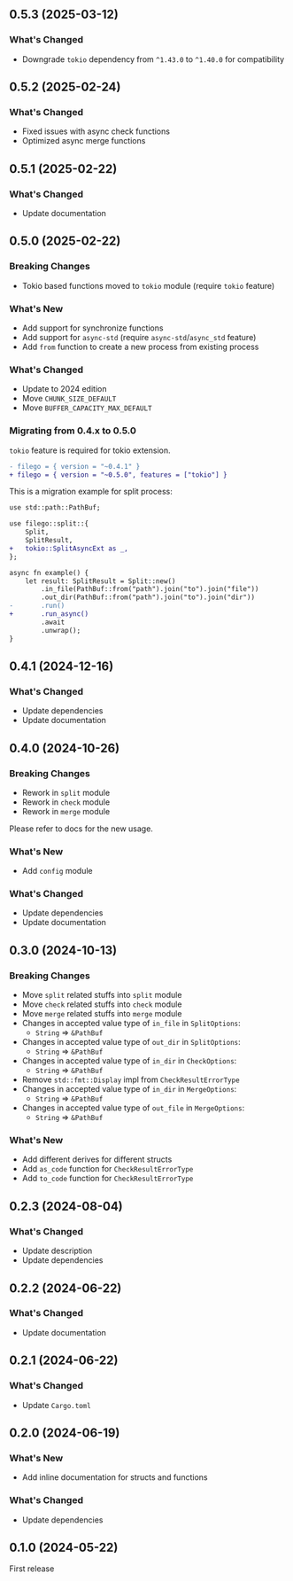 ## 0.5.3 (2025-03-12)

### What's Changed

- Downgrade `tokio` dependency from `^1.43.0` to `^1.40.0` for compatibility

## 0.5.2 (2025-02-24)

### What's Changed

- Fixed issues with async check functions
- Optimized async merge functions

## 0.5.1 (2025-02-22)

### What's Changed

- Update documentation

## 0.5.0 (2025-02-22)

### Breaking Changes

- Tokio based functions moved to `tokio` module (require `tokio` feature)

### What's New

- Add support for synchronize functions
- Add support for `async-std` (require `async-std`/`async_std` feature)
- Add `from` function to create a new process from existing process

### What's Changed

- Update to 2024 edition
- Move `CHUNK_SIZE_DEFAULT`
- Move `BUFFER_CAPACITY_MAX_DEFAULT`

### Migrating from 0.4.x to 0.5.0

`tokio` feature is required for tokio extension.

```diff
- filego = { version = "~0.4.1" }
+ filego = { version = "~0.5.0", features = ["tokio"] }
```

This is a migration example for split process:

```diff
use std::path::PathBuf;

use filego::split::{
    Split, 
    SplitResult, 
+   tokio::SplitAsyncExt as _,
};

async fn example() {
    let result: SplitResult = Split::new()
        .in_file(PathBuf::from("path").join("to").join("file"))
        .out_dir(PathBuf::from("path").join("to").join("dir"))
-       .run()
+       .run_async()
        .await
        .unwrap();
}
```

## 0.4.1 (2024-12-16)

### What's Changed

- Update dependencies
- Update documentation

## 0.4.0 (2024-10-26)

### Breaking Changes

- Rework in `split` module
- Rework in `check` module
- Rework in `merge` module

Please refer to docs for the new usage.

### What's New

- Add `config` module

### What's Changed

- Update dependencies
- Update documentation

## 0.3.0 (2024-10-13)

### Breaking Changes

- Move `split` related stuffs into `split` module
- Move `check` related stuffs into `check` module
- Move `merge` related stuffs into `merge` module
- Changes in accepted value type of `in_file` in `SplitOptions`:
    - `String` => `&PathBuf`
- Changes in accepted value type of `out_dir` in `SplitOptions`:
    - `String` => `&PathBuf`
- Changes in accepted value type of `in_dir` in `CheckOptions`:
    - `String` => `&PathBuf`
- Remove `std::fmt::Display` impl from `CheckResultErrorType`
- Changes in accepted value type of `in_dir` in `MergeOptions`:
    - `String` => `&PathBuf`
- Changes in accepted value type of `out_file` in `MergeOptions`:
    - `String` => `&PathBuf`

### What's New

- Add different derives for different structs
- Add `as_code` function for `CheckResultErrorType`
- Add `to_code` function for `CheckResultErrorType`

## 0.2.3 (2024-08-04)

### What's Changed

- Update description
- Update dependencies

## 0.2.2 (2024-06-22)

### What's Changed

- Update documentation

## 0.2.1 (2024-06-22)

### What's Changed

- Update `Cargo.toml`

## 0.2.0 (2024-06-19)

### What's New

- Add inline documentation for structs and functions

### What's Changed

- Update dependencies

## 0.1.0 (2024-05-22)

First release
